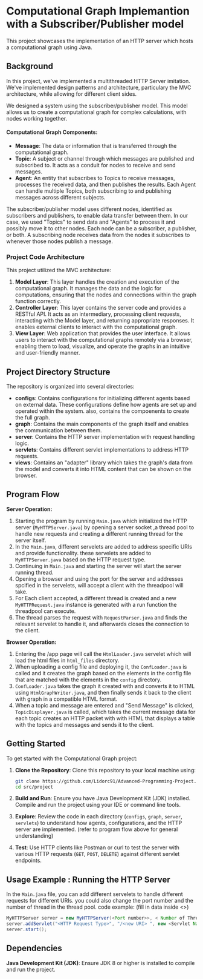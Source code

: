 # Computational Graph Implemantion with a Subscriber/Publisher model

This project showcases the implementation of an HTTP server which hosts a computational graph using Java. 

## Background

In this project, we've implemented a multithreaded HTTP Server imitation. We've implemented design patterns and architecture, particulary the MVC architecture, while allowing for different client sides.

We designed a system using the subscriber/publisher model. 
This model allows us to create a computational graph for complex calculations, with nodes working together. 

#### Computational Graph Components:

- **Message**: The data or information that is transferred through the computational graph.
- **Topic**: A subject or channel through which messages are published and subscribed to. It acts as a conduit for nodes to receive and send messages.
- **Agent**: An entity that subscribes to Topics to receive messages, processes the received data, and then publishes the results. Each Agent can handle multiple Topics, both subscribing to and publishing messages across different subjects.

The subscriber/publisher model uses different nodes, identified as subscribers and publishers, to enable data transfer between them. In our case, we used "Topics" to send data and "Agents" to process it and possibly move it to other nodes. Each node can be a subscriber, a publisher, or both. A subscribing node receives data from the nodes it subscribes to whenever those nodes publish a message.

### Project Code Architecture

This project utilized the MVC architecture: 

1. **Model Layer**: This layer handles the creation and execution of the computational graph. It manages the data and the logic for computations, ensuring that the nodes and connections within the graph function correctly.
2. **Controller Layer**: This layer contains the server code and provides a RESTful API. It acts as an intermediary, processing client requests, interacting with the Model layer, and returning appropriate responses. It enables external clients to interact with the computational graph.
3. **View Layer**: Web application that provides the user interface. It allows users to interact with the computational graphs remotely via a browser, enabling them to load, visualize, and operate the graphs in an intuitive and user-friendly manner.

## Project Directory Structure

The repository is organized into several directories:

- **configs**: Contains configurations for initializing different agents based on external data. These configurations define how agents are set up and operated within the system. also, contains the compoenents to create the full graph.
- **graph**: Contains the main components of the graph itself and enables the communication between them.
- **server**: Contains the HTTP server implementation with request handling logic.
- **servlets**: Contains different servlet implementations to address HTTP requests.
- **views**: Contains an "adapter" library which takes the graph's data from the model and converts it into HTML content that can be shown on the browser.

## Program Flow

**Server Operation:**

1. Starting the program by running `Main.java` which initialized the HTTP server (`MyHTTPServer.java`) by opening a server socket ,a thread pool to handle new requests and creating a different running thread for the server itself.
2. In the `Main.java`, different servelets are added to address specific URIs and provide functionality. these servelets are added to `MyHTTPServer.java` based on the HTTP request type.
3. Continuing in `Main.java` and starting the server will start the server running thread.
4. Opening a browser and using the port for the server and addresses spcified in the servelets, will accept a client with the threadpool will take.
5. For Each client accepted, a different thread is created and a new `MyHTTPRequest.java` instance is generated with a run function the threadpool can execute.
6. The thread parses the request with `RequestParser.java` and finds the relevant servelet to handle it, and afterwards closes the connection to the client.

**Browser Operation:**

1. Entering the /app page will call the `HtmlLoader.java` servelet which will load the html files in `html_files` directory.
2. When uploading a config file and deploying it, the `ConfLoader.java` is called and it creates the graph based on the elements in the config file that are matched with the elements in the `config` directory.
3. `ConfLoader.java` takes the graph it created with and converts it to HTML using `HtmlGraphWriter.java`, and then finally sends it back to the client with graph in a compatible HTML format.   
4. When a topic and message are entered and "Send Message" is clicked, `TopicDisplayer.java` is called, which takes the current message data for each topic creates an HTTP packet with with HTML that displays a table with the topics and messages and sends it to the client.

## Getting Started

To get started with the Computational Graph project:

1. **Clone the Repository**: Clone this repository to your local machine using:
   ```sh
   git clone https://github.com/Lidorc91/Advanced-Programming-Project.git
   cd src/project
   ```

2. **Build and Run**: Ensure you have Java Development Kit (JDK) installed. Compile and run the project using your IDE or command line tools.

3. **Explore**: Review the code in each directory (`configs`, `graph`, `server`, `servlets`) to understand how agents, configurations, and the HTTP server are implemented. (refer to program flow above for general understanding)

4. **Test**: Use HTTP clients like Postman or curl to test the server with various HTTP requests (`GET`, `POST`, `DELETE`) against different servlet endpoints.

## Usage Example : Running the HTTP Server
In the `Main.java` file, you can add different servelets to handle different requests for different URIs. you could also change the port number and the number of thread in the thread pool. code example: (fill in data inside <>)
```java
MyHTTPServer server = new MyHTTPServer(<Port number>>, < Number of Threads>); // Port 8080, 10 threads
server.addServlet("<HTTP Request Type>", "/<new URI> ", new <Servlet Name>());
server.start();
```

## Dependencies

**Java Development Kit (JDK)**: Ensure JDK 8 or higher is installed to compile and run the project.
